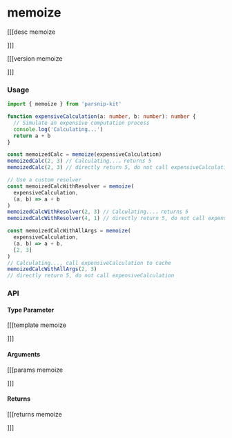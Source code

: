# memoize
[[[desc memoize

]]]

[[[version memoize
  
]]]
### Usage

```typescript
import { memoize } from 'parsnip-kit'

function expensiveCalculation(a: number, b: number): number {
  // Simulate an expensive computation process
  console.log('Calculating...')
  return a + b
}

const memoizedCalc = memoize(expensiveCalculation)
memoizedCalc(2, 3) // Calculating...，returns 5
memoizedCalc(2, 3) // directly return 5, do not call expensiveCalculation

// Use a custom resolver
const memoizedCalcWithResolver = memoize(
  expensiveCalculation,
  (a, b) => a + b
)
memoizedCalcWithResolver(2, 3) // Calculating...，returns 5
memoizedCalcWithResolver(4, 1) // directly return 5, do not call expensiveCalculation

const memoizedCalcWithAllArgs = memoize(
  expensiveCalculation,
  (a, b) => a + b,
  [2, 3]
)
// Calculating..., call expensiveCalculation to cache
memoizedCalcWithAllArgs(2, 3)
// directly return 5, do not call expensiveCalculation
```


### API

#### Type Parameter

[[[template memoize

]]]


#### Arguments

[[[params memoize

]]]

#### Returns

[[[returns memoize

]]]